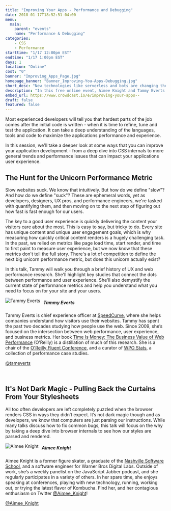 ```yaml
---
title: "Improving Your Apps - Performance and Debugging"
date: 2018-01-17T18:52:51-04:00
menu:
  main:
    parent: "events"
    name: "Performance & Debugging"
categories:
    - CSS
    - Performance
starttime: "1/17 12:00pm EST"
endtime: "1/17 1:00pm EST"
days: 1
location: "Online"
cost: "0"
banner: "Improving_Apps_Page.jpg"
homepage_banner: "Banner_Improving-You-Apps-Debugging.jpg"
short_desc: "New technologies like serverless and bots are changing the face of development."
description: "In this free online event, Aimee Knight and Tammy Everts explore ways we can improve the performance of our applications."
embed_url: https://www.crowdcast.io/e/improving-your-apps--
draft: false
featured: false
---
```


Most experienced developers will tell you that hardest parts of the job comes after the initial code is written - when it is time to refine, tune and test the application. It can take a deep understanding of the languages, tools and code to maximize the applications performance and experience.

In this session, we'll take a deeper look at some ways that you can improve your application development - from a deep dive into CSS internals to more general trends and performance issues that can impact your applications user experience.

## The Hunt for the Unicorn Performance Metric

Slow websites suck. We know that intuitively. But how do we define "slow"? And how do we define "suck"? These are ephemeral words, yet as developers, designers, UX pros, and performance engineers, we're tasked with quantifying them, and then moving on to the next step of figuring out how fast is fast enough for our users. 

The key to a good user experience is quickly delivering the content your visitors care about the most. This is easy to say, but tricky to do. Every site has unique content and unique user engagement goals, which is why measuring how quickly critical content renders is a hugely challenging task. In the past, we relied on metrics like page load time, start render, and time to first paint to measure user experience, but we now know that these metrics don't tell the full story. There's a lot of competition to define the next big unicorn performance metric, but does this unicorn actually exist?

In this talk, Tammy will walk you through a brief history of UX and web performance research. She'll highlight key studies that connect the dots between performance and user experience. She'll also demystify the current state of performance metrics and help you understand what you need to focus on for your site and your users. 

<img src="/img/speakers/tammyeverts.jpg" style="float:left;margin-right: 10px;" alt="Tammy Everts">

##### Tammy Everts

Tammy Everts is chief experience officer at [SpeedCurve](https://speedcurve.com/), where she helps companies understand how visitors use their websites. Tammy has spent the past two decades studying how people use the web. Since 2009, she’s focused on the intersection between web performance, user experience, and business metrics. Her book [Time Is Money: The Business Value of Web Performance](http://shop.oreilly.com/product/0636920041450.do) (O’Reilly) is a distillation of much of this research. She is a chair of the [O'Reilly Fluent Conference](https://conferences.oreilly.com/fluent/fl-ca), and a curator of [WPO Stats](https://wpostats.com/), a collection of performance case studies.

<i class="fa fa-twitter" aria-hidden="true"></i> [@tameverts](https://twitter.com/tameverts)

<br style="clear:both;">

## It's Not Dark Magic - Pulling Back the Curtains From Your Stylesheets

All too often developers are left completely puzzled when the browser renders CSS in ways they didn’t expect. It’s not dark magic though and as developers, we know that computers are just parsing our instructions. While many talks discuss how to fix common bugs, this talk will focus on the why by taking a deep dive into browser internals to see how our styles are parsed and rendered.

<img src="/img/speakers/aimeeknight.jpg" style="float:left;margin-right: 10px;" alt="Aimee Knight">

##### Aimee Knight

Aimee Knight is a former figure skater, a graduate of the [Nashville Software School](http://nashvillesoftwareschool.com/), and a software engineer for Warner Bros Digital Labs. Outside of work, she’s a weekly panelist on the JavaScript Jabber podcast, and she regularly participates in a variety of others. In her spare time, she enjoys speaking at conferences, playing with new technology, running, working out, or trying the latest flavor of Kombucha. Find her, and her contagious enthusiasm on Twitter [@Aimee_Knight](https://twitter.com/Aimee_Knight)!

<i class="fa fa-twitter" aria-hidden="true"></i> [@Aimee_Knight](https://twitter.com/Aimee_Knight)